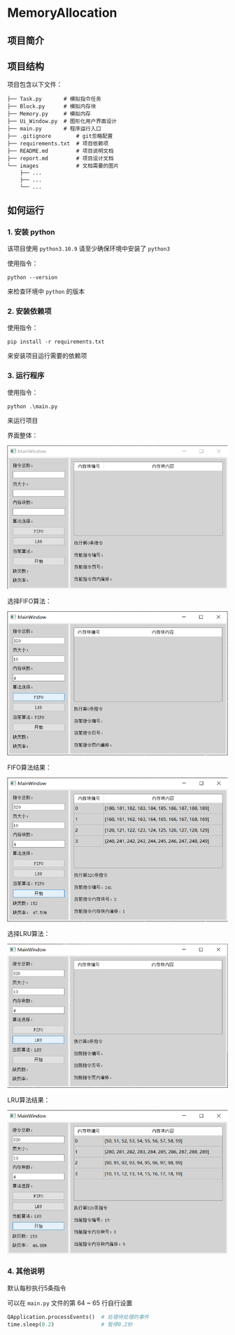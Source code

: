 # MemoryAllocation

## 项目简介



## 项目结构

项目包含以下文件：

```
├── Task.py       # 模拟指令任务
├── Block.py      # 模拟内存块
├── Memory.py     # 模拟内存
├── Ui_Window.py  # 图形化用户界面设计
├── main.py       # 程序运行入口
├── .gitignore        # git忽略配置
├── requirements.txt  # 项目依赖项
├── README.md         # 项目说明文档
├── report.md         # 项目设计文档
└── images            # 文档需要的图片
    ├── ...
    ├── ...
    └── ...
```

## 如何运行

### 1. 安装 python

该项目使用 `python3.10.9` 请至少确保环境中安装了 `python3`

使用指令：

```shell
python --version
```

来检查环境中 `python` 的版本


### 2. 安装依赖项

使用指令：

```shell
pip install -r requirements.txt
```

来安装项目运行需要的依赖项

### 3. 运行程序

使用指令：

```shell
python .\main.py
```

来运行项目

界面整体：

<img src="images/overview.png">

选择FIFO算法：

<img src="images/selectFIFO.png">

FIFO算法结果：

<img src="images/resultFIFO.png">

选择LRU算法：

<img src="images/selectLRU.png">

LRU算法结果：

<img src="images/resultLRU.png">

### 4. 其他说明

默认每秒执行5条指令

可以在 `main.py` 文件的第 64 ~ 65 行自行设置

```python
QApplication.processEvents()  # 处理待处理的事件
time.sleep(0.2)               # 暂停0.2秒
```

